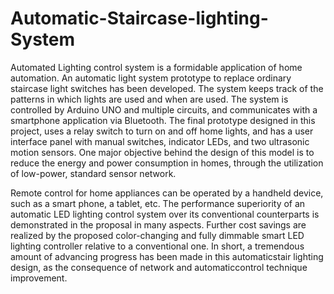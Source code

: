 # Automatic-Staircase-lighting-System

Automated Lighting control system is a formidable application of home automation. An automatic light system prototype to replace ordinary staircase light switches has been developed. The system keeps track of the patterns in which lights are used and when are used. The system is controlled by Arduino UNO and multiple circuits, and communicates with a smartphone application via Bluetooth. The final prototype designed in this project, uses a relay switch to turn on and off home lights, and has a user interface panel with manual switches, indicator LEDs, and two ultrasonic motion sensors. One major objective behind the design of this model is to reduce the energy and power consumption in homes, through the utilization of low-power, standard sensor network.

 

Remote control for home appliances can be operated by a handheld device, such as a smart phone, a tablet, etc. The performance superiority of an automatic LED lighting control system over its conventional counterparts is demonstrated in the proposal in many aspects. Further cost savings are realized by the proposed color-changing and fully dimmable smart LED lighting controller relative to a conventional one. In short, a tremendous amount of advancing progress has been made in this automaticstair lighting design, as the consequence of network and automaticcontrol technique improvement.
